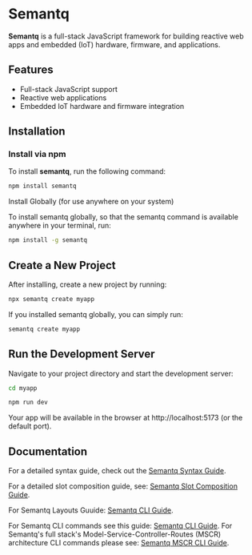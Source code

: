 # Semantq

**Semantq** is a full-stack JavaScript framework for building reactive web apps and embedded (IoT) hardware, firmware, and applications.

## Features
- Full-stack JavaScript support
- Reactive web applications
- Embedded IoT hardware and firmware integration

## Installation

### Install via npm

To install **semantq**, run the following command:

```bash
npm install semantq
```

Install Globally (for use anywhere on your system)

To install semantq globally, so that the semantq command is available anywhere in your terminal, run:

```bash
npm install -g semantq
```

## Create a New Project

After installing, create a new project by running:

```bash
npx semantq create myapp
```

If you installed semantq globally, you can simply run:
```bash
semantq create myapp
```

## Run the Development Server

Navigate to your project directory and start the development server:

```bash 
cd myapp
```
```bash
npm run dev
```
Your app will be available in the browser at http://localhost:5173 (or the default port).

## Documentation

For a detailed syntax guide, check out the [Semantq Syntax Guide](docs/Semantq-Syntax.md).

For a detailed slot composition guide, see: [Semantq Slot Composition Guide](docs/Semantq-slots.md).

For Semantq Layouts Guuide: [Semantq CLI Guide](docs/Semantq-Layouts.md).

For Semantq CLI commands see this guide: [Semantq CLI Guide](docs/Semantq-cli.md).
For Semantq's full stack's Model-Service-Controller-Routes (MSCR) architecture CLI commands please see: [Semantq MSCR CLI Guide](docs/mscr.md).


